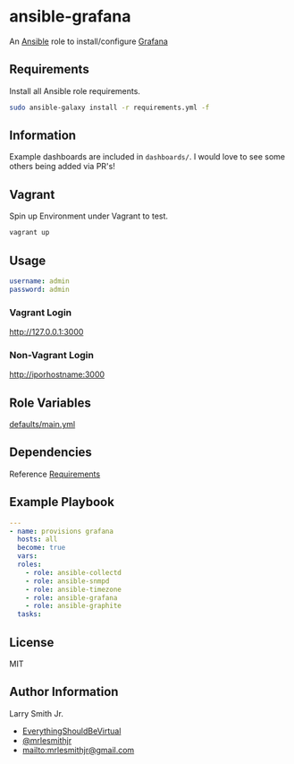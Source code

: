 # ansible-grafana

An [Ansible](https://www.ansible.com) role to install/configure [Grafana](https://grafana.com/)

## Requirements

Install all Ansible role requirements.

```bash
sudo ansible-galaxy install -r requirements.yml -f
```

## Information

Example dashboards are included in `dashboards/`. I would love to see some others
being added via PR's!

## Vagrant

Spin up Environment under Vagrant to test.

```bash
vagrant up
```

## Usage

```yaml
username: admin
password: admin
```

### Vagrant Login

<http://127.0.0.1:3000>

### Non-Vagrant Login

<http://iporhostname:3000>

## Role Variables

[defaults/main.yml](defaults/main.yml)

## Dependencies

Reference [Requirements](#Requirements)

## Example Playbook

```yaml
---
- name: provisions grafana
  hosts: all
  become: true
  vars:
  roles:
    - role: ansible-collectd
    - role: ansible-snmpd
    - role: ansible-timezone
    - role: ansible-grafana
    - role: ansible-graphite
  tasks:
```

## License

MIT

## Author Information

Larry Smith Jr.

- [EverythingShouldBeVirtual](http://everythingshouldbevirtual.com)
- [@mrlesmithjr](https://www.twitter.com/mrlesmithjr)
- <mailto:mrlesmithjr@gmail.com>
